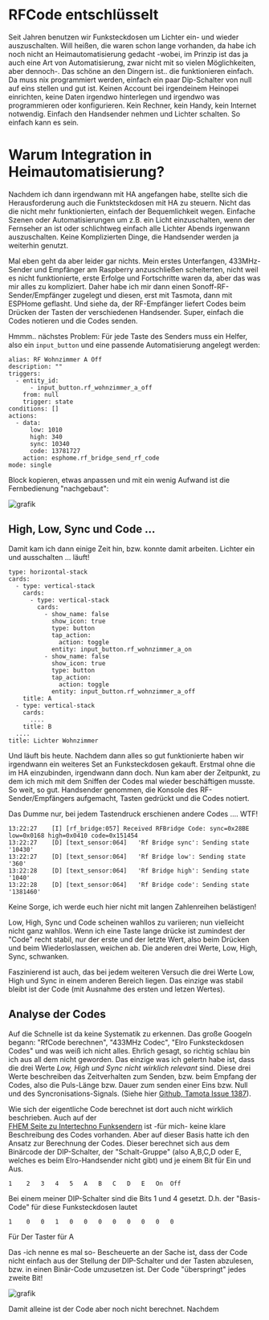 # RFCode entschlüsselt

Seit Jahren benutzen wir Funksteckdosen um Lichter ein- und wieder auszuschalten. 
Will heißen, die waren schon lange vorhanden, da habe ich noch nicht an Heimautomatisierung gedacht
-wobei, im Prinzip ist das ja auch eine Art von Automatisierung, zwar nicht mit so vielen Möglichkeiten, aber dennoch-.
Das schöne an den Dingern ist.. die funktionieren einfach. Da muss nix programmiert werden, einfach ein paar Dip-Schalter
von null auf eins stellen und gut ist. Keinen Account bei irgendeinem Heinopei einrichten, keine Daten irgendwo hinterlegen 
und irgendwo was programmieren oder konfigurieren. Kein Rechner, kein Handy, kein Internet notwendig. Einfach den Handsender 
nehmen und Lichter schalten. So einfach kann es sein. 

# Warum Integration in Heimautomatisierung?

Nachdem ich dann irgendwann mit HA angefangen habe, stellte sich die Herausforderung auch die Funktsteckdosen mit HA
zu steuern. Nicht das die nicht mehr funktionierten, einfach der Bequemlichkeit wegen. Einfache Szenen oder Automatisierungen 
um z.B. ein Licht einzuschalten, wenn der Fernseher an ist oder schlichtweg einfach alle Lichter Abends irgenwann auszuschalten. 
Keine Komplizierten Dinge, die Handsender werden ja weiterhin genutzt. 

Mal eben geht da aber leider gar nichts. Mein erstes Unterfangen, 433MHz-Sender und Empfänger am Raspberry 
anzuschließen scheiterten, nicht weil es nicht funktionierte, erste Erfolge und Fortschritte waren da, aber das was mir alles
zu kompliziert. Daher habe ich mir dann einen Sonoff-RF-Sender/Empfänger zugelegt und diesen, erst mit Tasmota, dann mit 
ESPHome geflasht. Und siehe da, der RF-Empfänger liefert Codes beim Drücken der Tasten der verschiedenen Handsender. Super, 
einfach die Codes notieren und die Codes senden. 

Hmmm.. nächstes Problem: Für jede Taste des Senders muss ein Helfer, also ein ```input_button``` und eine passende 
Automatisierung angelegt werden: 

```
alias: RF Wohnzimmer A Off
description: ""
triggers:
  - entity_id:
      - input_button.rf_wohnzimmer_a_off
    from: null
    trigger: state
conditions: []
actions:
  - data:
      low: 1010
      high: 340
      sync: 10340
      code: 13781727
    action: esphome.rf_bridge_send_rf_code
mode: single
```

Block kopieren, etwas anpassen und mit ein wenig Aufwand ist die Fernbedienung "nachgebaut": 

![grafik](https://github.com/user-attachments/assets/15d07dbf-389f-415b-a85e-11f1371e5219)


## High, Low, Sync und Code ... 

Damit kam ich dann einige Zeit hin, bzw. konnte damit arbeiten. Lichter ein und ausschalten ... läuft!

```
type: horizontal-stack
cards:
  - type: vertical-stack
    cards:
      - type: vertical-stack
        cards:
          - show_name: false
            show_icon: true
            type: button
            tap_action:
              action: toggle
            entity: input_button.rf_wohnzimmer_a_on
          - show_name: false
            show_icon: true
            type: button
            tap_action:
              action: toggle
            entity: input_button.rf_wohnzimmer_a_off
    title: A
  - type: vertical-stack
    cards:
      ....
    title: B
  ....
title: Lichter Wohnzimmer
```

Und läuft bis heute. Nachdem dann alles so gut funktionierte haben wir irgendwann ein weiteres Set an Funksteckdosen 
gekauft. Erstmal ohne die im HA einzubinden, irgendwann dann doch. Nun kam aber der Zeitpunkt, zu dem ich mich mit 
dem Sniffen der Codes mal wieder beschäftigen musste. So weit, so gut. Handsender genommen, die Konsole des 
RF-Sender/Empfängers aufgemacht, Tasten gedrückt und die Codes notiert. 

Das Dumme nur, bei jedem Tastendruck erschienen andere Codes .... WTF!

```
13:22:27	[I]	[rf_bridge:057]	Received RFBridge Code: sync=0x28BE low=0x0168 high=0x0410 code=0x151454
13:22:27	[D]	[text_sensor:064]	'Rf Bridge sync': Sending state '10430'
13:22:27	[D]	[text_sensor:064]	'Rf Bridge low': Sending state '360'
13:22:28	[D]	[text_sensor:064]	'Rf Bridge high': Sending state '1040'
13:22:28	[D]	[text_sensor:064]	'Rf Bridge code': Sending state '1381460'
```

Keine Sorge, ich werde euch hier nicht mit langen Zahlenreihen belästigen!

Low, High, Sync und Code scheinen wahllos zu variieren; nun vielleicht nicht ganz wahllos. Wenn ich eine Taste
lange drücke ist zumindest der "Code" recht stabil, nur der erste und der letzte Wert, also beim Drücken und beim
Wiederloslassen, weichen ab. Die anderen drei Werte, Low, High, Sync, schwanken. 

Faszinierend ist auch, das bei jedem weiteren Versuch die drei Werte Low, High und Sync in einem anderen Bereich liegen. 
Das einzige was stabil bleibt ist der Code (mit Ausnahme des ersten und letzen Wertes). 

## Analyse der Codes

Auf die Schnelle ist da keine Systematik zu erkennen. Das große Googeln begann: "RfCode berechnen", "433MHz Codec", 
"Elro Funksteckdosen Codes" und was weiß ich nicht alles. Ehrlich gesagt, so richtig schlau bin ich aus all dem nicht geworden. 
Das einzige was ich gelertn habe ist, dass die drei Werte *Low, High und Sync nicht wirklich relevant* sind. Diese drei Werte 
beschreiben das Zeitverhalten zum Senden, bzw. beim Empfang der Codes, also die Puls-Länge bzw. Dauer zum senden einer Eins bzw. Null 
und des Syncronisations-Signals. (Siehe hier [Github, Tamota Issue 1387](https://github.com/arendst/Tasmota/issues/1387)). 

Wie sich der eigentliche Code berechnet ist dort auch nicht wirklich beschrieben. Auch auf der  
[FHEM Seite zu Intertechno Funksendern](https://wiki.fhem.de/wiki/Intertechno_Code_Berechnung) ist -für mich- keine klare Beschreibung
des Codes vorhanden. Aber auf dieser Basis hatte ich den Ansatz zur Berechnung der Codes. Dieser berechnet sich aus dem Binärcode der 
DIP-Schalter, der "Schalt-Gruppe" (also A,B,C,D oder E, welches es beim Elro-Handsender nicht gibt) und je einem Bit für Ein und Aus. 

```1	2	3	4	5	A	B	C	D	E	On	Off``` 

Bei einem meiner DIP-Schalter sind die Bits 1 und 4 gesetzt. D.h. der "Basis-Code" für diese Funksteckdosen lautet 

```1	0	0	1	0	0	0	0	0	0	0	0``` 

Für Der Taster für A 

Das -ich nenne es mal so- Bescheuerte an der Sache ist, dass der Code nicht einfach aus der Stellung der DIP-Schalter und der Tasten 
abzulesen, bzw. in einen Binär-Code umzusetzen ist. Der Code "überspringt" jedes zweite Bit!

![grafik](https://github.com/user-attachments/assets/6677726f-6166-4d3e-b567-8780c79c27e5)


Damit alleine ist der Code aber noch nicht berechnet. Nachdem 
